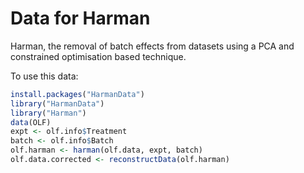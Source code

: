 # Data for Harman

Harman, the removal of batch effects from datasets using a PCA and constrained optimisation based technique.

To use this data:
```R
install.packages("HarmanData")
library("HarmanData")
library("Harman")
data(OLF)
expt <- olf.info$Treatment
batch <- olf.info$Batch
olf.harman <- harman(olf.data, expt, batch)
olf.data.corrected <- reconstructData(olf.harman)
```
